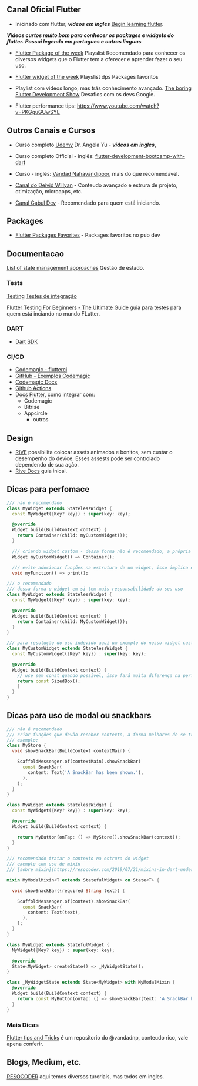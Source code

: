 ## Canal Oficial Flutter

- Inicinado com flutter, **_videos em ingles_** [Begin learning flutter](https://www.youtube.com/watch?v=4AoFA19gbLo&list=PLjxrf2q8roU3wk7CDw4RfV3mEwOJbjx1k).

**_Videos curtos muito bom para conhecer os packages e widgets do flutter._**
**_Possui legenda em portugues e outras linguas_**

- [Flutter Package of the week](https://www.youtube.com/watch?v=f9XQD5mf6FY&list=PLjxrf2q8roU1quF6ny8oFHJ2gBdrYN_AK) Playslist Recomendado para conhecer os diversos widgets que o Flutter tem a oferecer e aprender fazer o seu uso.

- [Flutter widget of the week](https://www.youtube.com/watch?v=f9XQD5mf6FY&list=PLjxrf2q8roU23XGwz3Km7sQZFTdB996iG) Playslist dps Packages favoritos

- Playlist com videos longo, mas trás conhecimento avançado.
  [The boring Flutter Development Show](https://www.youtube.com/watch?v=Gz0x77Hd1GE&list=PLjxrf2q8roU3ahJVrSgAnPjzkpGmL9Czl) Desafios com os devs Google.

- Flutter performance tips: https://www.youtube.com/watch?v=PKGguGUwSYE

## Outros Canais e Cursos

- Curso completo [Udemy](https://www.udemy.com/course/flutter-bootcamp-with-dart/?utm_source=adwords&utm_medium=udemyads&utm_campaign=Webindex_Catchall_la.EN_cc.BR&utm_term=_._ag_119370706961_._ad_488880694993_._kw__._de_c_._dm__._pl__._ti_dsa-406594358574_._li_1031545_._pd__._&matchtype=&gclid=CjwKCAiA3L6PBhBvEiwAINlJ9JYOFuq4E3ZAcFfOnwkfbvzxOPNWLEo_nKka69xIWhEeOH21o6jbLhoC7bYQAvD_BwE) Dr. Angela Yu - **_videos em ingles_**,

- Curso completo Official - inglês: [flutter-development-bootcamp-with-dart](https://www.appbrewery.co/p/flutter-development-bootcamp-with-dart)

- Curso - inglês: [Vandad Nahavandipoor](https://www.youtube.com/watch?v=IfUjHNODRoM&list=PL6yRaaP0WPkVtoeNIGqILtRAgd3h2CNpT), mais do que recomendavel.

- [Canal do Deivid Willyan](https://www.youtube.com/c/DeividWillyan) - Conteudo avançado e estrura de projeto, otimização, microapps, etc.

- [Canal Gabul Dev](https://www.youtube.com/c/GabulDEV) - Recomendado para quem está iniciando.

## Packages

- [Flutter Packages Favorites](https://pub.dev/flutter/favorites) - Packages favoritos no pub dev

## Documentacao
[List of state management approaches](https://docs.flutter.dev/development/data-and-backend/state-mgmt/options) Gestão de estado.

### Tests
[Testing](https://docs.flutter.dev/testing)
[Testes de integração](https://docs.flutter.dev/testing/integration-tests)

[Flutter Testing For Beginners - The Ultimate Guide](https://www.youtube.com/watch?v=RDY6UYh-nyg) guia para testes para quem está inciando no mundo FLutter.
### DART

- [Dart SDK](https://api.dart.dev/stable/2.15.1/index.html)

### CI/CD

- [Codemagic - flutterci](https://flutterci.com/)
- [GitHub - Exemplos Codemagic](https://github.com/codemagic-ci-cd/codemagic-sample-projects/tree/main/flutter)
- [Codemagic Docs](https://docs.codemagic.io/)
- [Github Actions](https://github.com/features/actions)
- [Docs Flutter](https://docs.flutter.dev/deployment/cd), como integrar com:
  - Codemagic
  - Bitrise
  - Appcircle
    - outros

## Design

- [RIVE](https://rive.app/) possibilita colocar assets animados e bonitos, sem custar o desempenho do device. Esses assests pode ser controlado dependendo de sua ação.
- [Rive Docs](https://help.rive.app/#getting-started) guia inical.

## Dicas para perfomace

```dart
/// não é recomendado
class MyWidget extends StatelessWidget {
  const MyWidget({Key? key}) : super(key: key);

  @override
  Widget build(BuildContext context) {
    return Container(child: myCustomWidget());
  }

  /// criando widget custom - dessa forma não é recomendado, a própria Google em um video explicando por qual motivo não fazer o uso, mas resumindo isso custa o uso de memoria do device e durante todo o build haverá um custo maior do que criar uma nova estrutura de widget.
  Widget myCustomWidget() => Container();

  /// evite adocionar funções na estrutura de um widget, isso implica em problemas em disparar ações sem intenção durante o build
  void myFunction() => print();

/// o recomendado
/// dessa forma o widget em si tem mais responsabilidade do seu uso
class MyWidget extends StatelessWidget {
  const MyWidget({Key? key}) : super(key: key);

  @override
  Widget build(BuildContext context) {
    return Container(child: MyCustomWidget());
  }
}

/// para resolução do uso indevido aqui um exemplo do nosso widget custom
class MyCustomWidget extends StatelessWidget {
  const MyCustomWidget({Key? key}) : super(key: key);

  @override
  Widget build(BuildContext context) {
    // use sem const quando possivel, isso fará muita diferença na performace
    return const SizedBox();
    }
  }
}
```
## Dicas para uso de modal ou snackbars
```dart
/// não é recomendado
/// criar funções que devão receber contexto, a forma melhores de se trabalhar.
/// exemplo:
class MyStore {
  void showSnackBar(BuildContext contextMain) {

    ScaffoldMessenger.of(contextMain).showSnackBar(
      const SnackBar(
        content: Text('A SnackBar has been shown.'),
      ),
    );
  }
}

class MyWidget extends StatelessWidget {
  const MyWidget({Key? key}) : super(key: key);

  @override
  Widget build(BuildContext context) {

    return MyButton(onTap: () => MyStore().showSnackBar(context));
  }
}

/// recomendado tratar o contexto na estrura do widget
/// exemplo com uso de mixin
/// [sobre mixin](https://resocoder.com/2019/07/21/mixins-in-dart-understand-dart-flutter-fundamentals-tutorial/)

mixin MyModalMixin<T extends StatefulWidget> on State<T> {

  void showSnackBar({required String text}) {

    ScaffoldMessenger.of(context).showSnackBar(
      const SnackBar(
        content: Text(text),
      ),
    );
  }
}

class MyWidget extends StatefulWidget {
  MyWidget({Key? key}) : super(key: key);

  @override
  State<MyWidget> createState() => _MyWidgetState();
}

class _MyWidgetState extends State<MyWidget> with MyModalMixin {
  @override
  Widget build(BuildContext context) {
    return const MyButton(onTap: () => showSnackBar(text: 'A SnackBar has been shown.'));
  }
}

```
### Mais Dicas
[Flutter tips and Tricks](https://github.com/vandadnp/flutter-tips-and-tricks) é um repositorio do @vandadnp, conteudo rico, vale apena conferir.
## Blogs, Medium, etc.
[RESOCODER](https://resocoder.com/blog/) aqui temos diversos turoriais, mas todos em ingles.